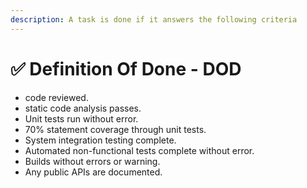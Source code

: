 ```yaml
---
description: A task is done if it answers the following criteria
---
```


# ✅ Definition Of Done - DOD

* code reviewed.
* static code analysis passes.
* Unit tests run without error.
* 70% statement coverage through unit tests.
* System integration testing complete.
* Automated non-functional tests complete without error.
* Builds without errors or warning.
* Any public APIs are documented.

